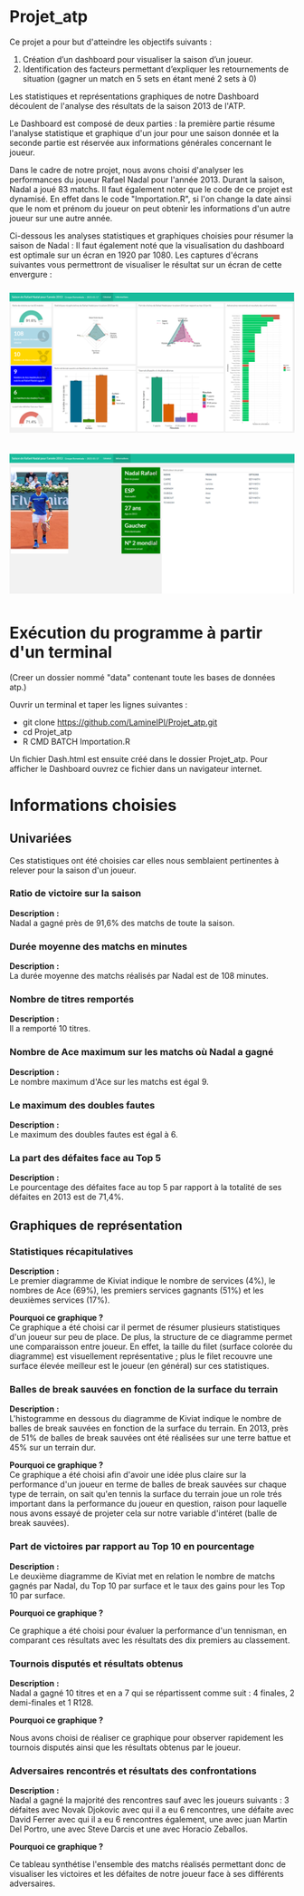 # Projet_atp
Ce projet a pour but d'atteindre les objectifs suivants : 
1. Création d’un dashboard pour visualiser la saison d’un joueur. 
2. Identification des facteurs permettant d’expliquer les retournements de situation (gagner un match en 5 sets en étant mené 2 sets à 0)

Les statistiques et représentations graphiques de notre Dashboard découlent de l'analyse des résultats de la saison 2013 de l'ATP.

Le Dashboard est composé de deux parties : la première partie résume l'analyse statistique et graphique d'un jour pour une saison donnée et la seconde partie est réservée aux informations générales concernant le joueur.

Dans le cadre de notre projet, nous avons choisi d'analyser les performances du joueur Rafael Nadal pour l'année 2013. Durant la saison, Nadal a joué 83 matchs. Il faut également noter que le code de ce projet est dynamisé. En effet dans le code "Importation.R", si l'on change la date ainsi que le nom et prénom du joueur on peut obtenir les informations d'un autre joueur sur une autre année. 

Ci-dessous les analyses statistiques et graphiques choisies pour résumer la saison de Nadal :
Il faut également noté que la visualisation du dashboard est optimale sur un écran en 1920 par 1080. Les captures d'écrans suivantes vous permettront de visualiser le résultat sur un écran de cette envergure :

<img src="images/page1.png" 
  style="float: center; margin-right: 10px; margin-top: 10px; margin-bottom: 10px;" />
  
  <img src="images/page2.png" 
  style="float: center; margin-right: 10px; margin-top: 10px; margin-bottom: 10px;" />
  
  # Exécution du programme à partir d'un terminal
(Creer un dossier nommé "data" contenant toute les bases de données atp.)

  Ouvrir un terminal et taper les lignes suivantes :
 - git clone https://github.com/LamineIPI/Projet_atp.git
 - cd Projet_atp
 - R CMD BATCH Importation.R
 
 Un fichier Dash.html est ensuite créé dans le dossier Projet_atp. Pour afficher le Dashboard ouvrez ce fichier dans un navigateur internet.

# Informations choisies 

## Univariées

Ces statistiques ont été choisies car elles nous semblaient pertinentes à relever pour la saison d'un joueur.

### Ratio de victoire sur la saison 
**Description** **:**  
Nadal a gagné près de 91,6% des matchs de toute la saison.      

### Durée moyenne des matchs en minutes
**Description** **:**  
La durée moyenne des matchs réalisés par Nadal est de 108 minutes.  

### Nombre de titres remportés
**Description** **:**   
Il a remporté 10 titres.  

### Nombre de Ace maximum sur les matchs où Nadal a gagné
**Description** **:**  
Le nombre maximum d'Ace sur les matchs est égal 9.   

### Le maximum des doubles fautes
**Description** **:**  
Le maximum des doubles fautes est égal à 6.   

### La part des défaites face au Top 5
**Description** **:**  
Le pourcentage des défaites face au top 5 par rapport à la totalité de ses défaites en 2013 est de 71,4%.   
     
## Graphiques de représentation

### Statistiques récapitulatives
**Description** **:**  
Le premier diagramme de Kiviat indique le nombre de services (4%),  le nombres de Ace (69%), les premiers services gagnants (51%) et les deuxièmes services (17%).   
     
**Pourquoi ce graphique ?**   
Ce graphique a été choisi car il permet de résumer plusieurs statistiques d'un joueur sur peu de place. De plus, la structure de ce diagramme permet une comparaisson entre joueur. En effet, la taille du filet (surface colorée du diagramme) est visuellement représentative ; plus le filet recouvre une surface élevée meilleur est le joueur (en général) sur ces statistiques.

### Balles de break sauvées en fonction de la surface du terrain
**Description** **:**  
L'histogramme en dessous du diagramme de Kiviat indique le nombre de balles de break sauvées en fonction de la surface du terrain. En 2013, près de 51% de balles de break sauvées ont été réalisées sur une terre battue et 45% sur un terrain dur.  
     
**Pourquoi ce graphique ?**  
Ce graphique a été choisi afin d'avoir une idée plus claire sur la performance d'un joueur en terme de balles de break sauvées sur chaque type de terrain, on sait qu'en tennis la surface du terrain joue un role trés important dans la performance du joueur en question, raison pour laquelle nous avons essayé de projeter cela sur notre variable d'intéret (balle de break sauvées).

### Part de victoires par rapport au Top 10 en pourcentage
**Description** **:**  
Le deuxième diagramme de Kiviat met en relation le nombre de matchs gagnés par Nadal, du Top 10 par surface et le taux des gains pour les Top 10 par surface.   
     
**Pourquoi ce graphique ?**   

Ce graphique a été choisi pour évaluer la performance d'un tennisman, en comparant ces résultats avec les résultats des dix premiers au classement. 


### Tournois disputés et résultats obtenus
**Description** **:**   
Nadal a gagné 10 titres et en a 7 qui se répartissent comme suit : 4 finales, 2 demi-finales et 1 R128.   
     
**Pourquoi ce graphique ?**   

Nous avons choisi de réaliser ce graphique pour observer rapidement les tournois disputés ainsi que les résultats obtenus par le joueur. 

### Adversaires rencontrés et résultats des confrontations
**Description** **:**   
Nadal a gagné la majorité des rencontres sauf avec les joueurs suivants : 3 défaites avec Novak Djokovic avec qui il a eu 6 rencontres, une défaite avec David Ferrer avec qui il a eu 6 rencontres également, une avec juan Martin Del Portro, une avec Steve Darcis et une avec Horacio Zeballos.    
     
**Pourquoi ce graphique ?**    

Ce tableau synthétise l'ensemble des matchs réalisés permettant donc de visualiser les victoires et les défaites de notre joueur face à ses différents adversaires. 







